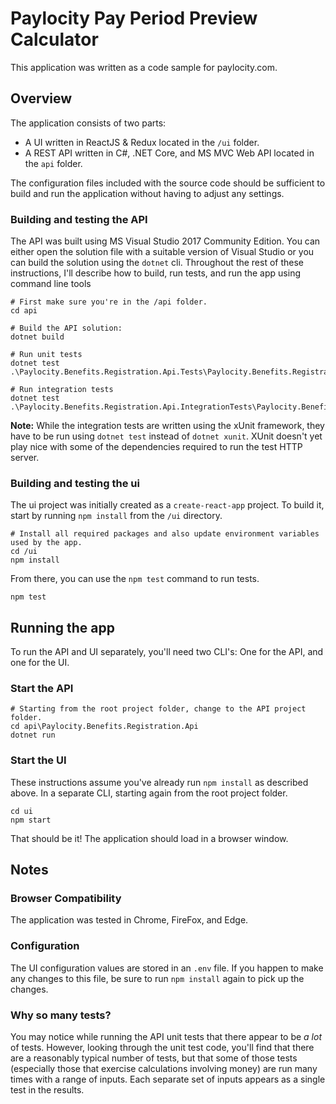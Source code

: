 # Paylocity Pay Period Preview Calculator

This application was written as a code sample for paylocity.com.

## Overview
The application consists of two parts:

 * A UI written  in ReactJS & Redux located in the `/ui` folder.
 * A REST API written in C#, .NET Core, and MS MVC Web API located in the `api` folder.

The configuration files included with the source code should be sufficient to build and run the application without having to adjust any settings.

### Building and testing the API
The API was built using MS Visual Studio 2017 Community Edition. You can either open the solution file with a suitable version of Visual Studio or you can build the solution using the `dotnet` cli. Throughout the rest of these instructions, I'll describe how to build, run tests, and run the app using command line tools

```
# First make sure you're in the /api folder.
cd api

# Build the API solution:
dotnet build

# Run unit tests
dotnet test .\Paylocity.Benefits.Registration.Api.Tests\Paylocity.Benefits.Registration.Api.Tests.csproj

# Run integration tests
dotnet test .\Paylocity.Benefits.Registration.Api.IntegrationTests\Paylocity.Benefits.Registration.Api.IntegrationTests.csproj
```

**Note:** While the integration tests are written using the xUnit framework, they have to be run using `dotnet test` instead of `dotnet xunit`. XUnit doesn't yet play nice with some of the dependencies required to run the test HTTP server.

### Building and testing the ui
The ui project was initially created as a `create-react-app` project. To build it, start by running `npm install` from the `/ui` directory.

```
# Install all required packages and also update environment variables used by the app.
cd /ui
npm install
```

From there, you can use the `npm test` command to run tests.

```
npm test
```

## Running the app

To run the API and UI separately, you'll need two CLI's: One for the API, and one for the UI.

### Start the API

```
# Starting from the root project folder, change to the API project folder.
cd api\Paylocity.Benefits.Registration.Api
dotnet run
```

### Start the UI
These instructions assume you've already run `npm install` as described above. In a separate CLI, starting again from the root project folder.

```
cd ui
npm start
```

That should be it! The application should load in a browser window.

## Notes

### Browser Compatibility
The application was tested in Chrome, FireFox, and Edge.

### Configuration
The UI configuration values are stored in an `.env` file. If you happen to make any changes to this file, be sure to run `npm install` again to pick up the changes.

### Why so many tests?
You may notice while running the API unit tests that there appear to be *a lot* of tests. However, looking through the unit test code, you'll find that there are a reasonably typical number of tests, but that some of those tests (especially those that exercise calculations involving money) are run many times with a range of inputs. Each separate set of inputs appears as a single test in the results.
